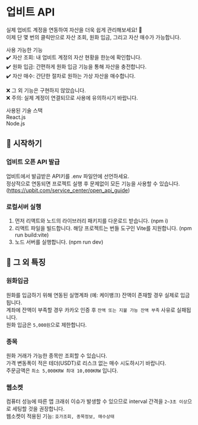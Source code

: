 # 업비트 API

실제 업비트 계정을 연동하여 자산을 더욱 쉽게 관리해보세요! 🎉   
이제 단 몇 번의 클릭만으로 자산 조회, 원화 입금, 그리고 자산 매수가 가능합니다.   

사용 가능한 기능   
✔️ 자산 조회: 내 업비트 계정의 자산 현황을 한눈에 확인합니다.   
✔️ 원화 입금: 간편하게 원화 입금 기능을 통해 자산을 충전합니다.   
✔️ 자산 매수: 간단한 절차로 원하는 가상 자산을 매수합니다.   

❌ 그 외 기능은 구현하지 않았습니다.   
❌ 주의: 실제 계정이 연결되므로 사용에 유의하시기 바랍니다.   

사용된 기술 스택   
React.js    
Node.js   

## 🚀 시작하기   

###  업비트 오픈 API 발급   

업비트에서 발급받은 API키를 .env 파일안에 선언하세요.   
정상적으로 연동되면 프로젝트 실행 후 문제없이 모든 기능을 사용할 수 있습니다.   
(https://upbit.com/service_center/open_api_guide)   

### 로컬서버 실행   

1. 먼저 리액트와 노드의 라이브러리 패키지를 다운로드 받습니다. (npm i)   
2. 리액트 파일을 빌드합니다. 해당 프로젝트는 번들 도구인 Vite를 지원합니다. (npm run build:vite)   
3. 노드 서버를 실행합니다. (npm run dev)   

## 🚀 그 외 특징

### 원화입금   

원화를 입금하기 위해 연동된 실명계좌 (예: 케이뱅크) 잔액이 존재할 경우 실제로 입금됩니다.   
계좌에 잔액이 부족할 경우 카카오 인증 후 `잔액 또는 지불 가능 잔액 부족` 사유로 실패됩니다.   
원화 입금은 `5,000원`으로 제한합니다.   

### 종목

원화 거래가 가능한 종목만 조회할 수 있습니다.   
가격 변동폭이 적은 테더(USDT)로 리스크 없는 매수 시도하시기 바랍니다.   
주문금액은 `최소 5,000KRW 최대 10,000KRW` 입니다.   

### 웹소켓   

컴퓨터 성능에 따른 앱 크래쉬 이슈가 발생할 수 있으므로 interval 간격을 `2~3초 이상`으로 세팅할 것을 권장합니다.   
웹소켓이 적용된 기능: `호가조회, 종목정보, 매수상태`   
